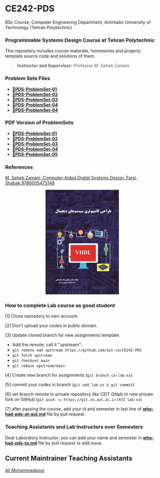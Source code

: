
# CE242-PDS

BSc Course, Computer Engineering Department, Amirkabir University of Technology (Tehran Polytechnic)

### Programmable Systems Design Course at Tehran Polytechnic

This repository includes course materials, homeworks and projects template source code and solutions of them.

> **Instructor and Supervisor:** Professor M. Saheb Zamani

### Problem Sets Files

* [:file_folder:**PDS-ProblemSet-01**](https://github.com/aut-ce/CE242-PDS/tree/main/2021-Spring/ProblemSets/ProblemSet01)
* [:file_folder:**PDS-ProblemSet-02**](https://github.com/aut-ce/CE242-PDS/tree/main/2021-Spring/ProblemSets/ProblemSet02)
* [:file_folder:**PDS-ProblemSet-03**](https://github.com/aut-ce/CE242-PDS/tree/main/2021-Spring/ProblemSets/ProblemSet03)
* [:file_folder:**PDS-ProblemSet-04**](https://github.com/aut-ce/CE242-PDS/tree/main/2021-Spring/ProblemSets/ProblemSet04)
* [:file_folder:**PDS-ProblemSet-04**](https://github.com/aut-ce/CE242-PDS/tree/main/2021-Spring/ProblemSets/ProblemSet05)

### PDF Version of ProblemSets

* [:ledger:**PDS-ProblemSet-01**](https://github.com/aut-ce/rawdata/raw/CE242-PDS/CE242-PDS/2021-Spring/pdf/PDS-ProblemSet-1.pdf)
* [:ledger:**PDS-ProblemSet-02**](https://github.com/aut-ce/rawdata/raw/CE242-PDS/CE242-PDS/2021-Spring/pdf/PDS-ProblemSet-2.pdf)
* [:ledger:**PDS-ProblemSet-03**](https://github.com/aut-ce/rawdata/raw/CE242-PDS/CE242-PDS/2021-Spring/pdf/PDS-ProblemSet-3.pdf)
* [:ledger:**PDS-ProblemSet-04**](https://github.com/aut-ce/rawdata/raw/CE242-PDS/CE242-PDS/2021-Spring/pdf/PDS-ProblemSet-4.pdf)
* [:ledger:**PDS-ProblemSet-05**](https://github.com/aut-ce/rawdata/raw/CE242-PDS/CE242-PDS/2021-Spring/pdf/PDS-ProblemSet-5.pdf)

### References
[M. Saheb Zamani, Computer-Aided Digital Systems Design, Farsi, Shabak:9786005473148](https://ce.aut.ac.ir/~szamani/My%20FPGA%20Book/)
<p align="center">
  <img width="240" height="340" src="https://raw.githubusercontent.com/aut-ce/rawdata/CE242-PDS/CE242-PDS/cadsd_szamani.jpg">
</p>

### How to complete Lab course as good student
[1] Clone repository to own account.

[2] Don't upload your codes in public domain.

[3] Update cloned branch for new assignments template
* Add the remote, call it "upstream":
* `git remote add upstream https://github.com/aut-ce/CE242-PDS`
* `git fetch upstream`
* `git checkout main`
* `git rebase upstream/main`

[4] Create new branch for assignments (`git branch ca-lab-xx`)

[5] commit your codes in branch (`git add lab-xx & git commit`)

[6] set branch remote to private repository like CEIT Gitlab or new private fork on GitHub (`git push -u https://git.ce.aut.ac.ir/XYZ lab-xx`)

[7] after passing the course, add your id and semester in last line of [**who-had-pds-at-aut.md**](https://github.com/aut-ce/CE242-PDS/tree/main/who-had-pds-at-aut.md) file by pull request.

### Teaching Assistants and Lab Instructors over Semesters
Dear Laboratory instructor, you can add your name and semester in [**who-had-pds-ta.md**](https://github.com/aut-ce/CE242-PDS/tree/main/who-had-pds-ta.md) file by pull request or add issue.

## Current Maintrainer Teaching Assistants

[Ali Mohammadpour](https://github.com/alimpk)
